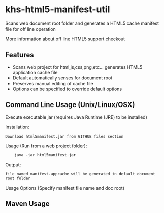 khs-html5-manifest-util
=======================

Scans web document root folder and generates a HTML5 cache manifest file for off line operation

More information about off line HTML5 support checkout 

Features
--------
 * Scans web project for html,js,css,png,etc... generates HTML5 application cache file
 * Default automatically senses for document root
 * Preserves manual editing of cache file
 * Options can be specified to override default options

Command Line Usage (Unix/Linux/OSX)
-----------------------------------
Execute executable jar (requires Java Runtime (JRE) to be installed)

Installation:

	Download html5manifest.jar from GITHUB files section

Usage (Run from a web project folder): 

		java -jar html5manifest.jar

Output: 

	file named manifest.appcache will be generated in default document root folder 


Usage Options (Specify manifest file name and doc root)




Maven Usage
-----------













